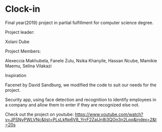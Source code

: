 # Clock-in

Final year(2019) project in partial fulfillment for computer science degree.

Project leader:

Xolani Dube

Project Members:

Alexeccia Makhubela,
Fanele Zulu,
Nsika Khanyile,
Hassan Ncube,
Mamikie Maemu,
Selina Vilakazi

Inspiration

Facenet by David Sandburg, we modified the code to suit our needs for the project.


Security app, using face detection and recognition to identify employees in a company and allow them to enter if they are recognized else not. 

Check out the project on youtube:
https://www.youtube.com/watch?v=JPSNyPWLVNc&list=PLsLkftp6V8_YrrF2ZalJn8i3QOn3n2Lpq&index=2&t=20s
